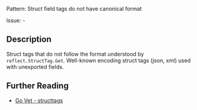 Pattern: Struct field tags do not have canonical format

Issue: -

## Description

Struct tags that do not follow the format understood by `reflect.StructTag.Get`. Well-known encoding struct tags (json, xml) used with unexported fields.

## Further Reading

* [Go Vet - structtags](https://golang.org/cmd/vet/#hdr-Struct_field_tags_do_not_have_canonical_format)